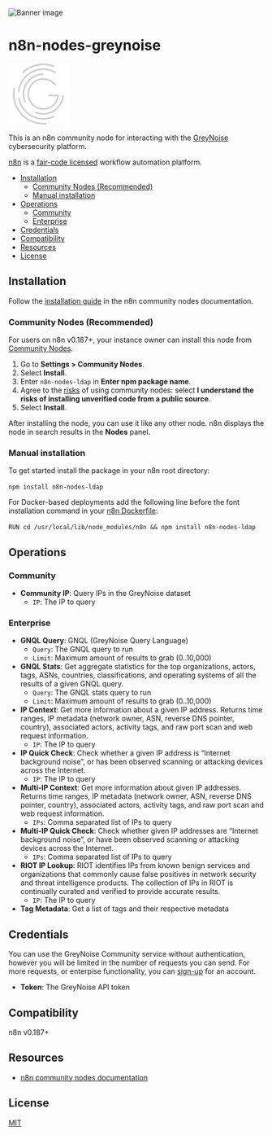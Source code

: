 ![Banner image](https://user-images.githubusercontent.com/10284570/173569848-c624317f-42b1-45a6-ab09-f0ea3c247648.png)

# n8n-nodes-greynoise

<img src="./nodes/GreyNoise/greynoise.png" width=120 />

This is an n8n community node for interacting with the [GreyNoise](https://viz.greynoise.io/) cybersecurity platform.

[n8n](https://n8n.io/) is a [fair-code licensed](https://docs.n8n.io/reference/license/) workflow automation platform.

- [Installation](#installation)
  - [Community Nodes (Recommended)](#community-nodes-recommended)
  - [Manual installation](#manual-installation)
- [Operations](#operations)
  - [Community](#community)
  - [Enterprise](#enterprise)
- [Credentials](#credentials)
- [Compatibility](#compatibility)
- [Resources](#resources)
- [License](#license)

## Installation

Follow the [installation guide](https://docs.n8n.io/integrations/community-nodes/installation/) in the n8n community nodes documentation.

### Community Nodes (Recommended)

For users on n8n v0.187+, your instance owner can install this node from [Community Nodes](https://docs.n8n.io/integrations/community-nodes/installation/).

1. Go to **Settings > Community Nodes**.
2. Select **Install**.
3. Enter `n8n-nodes-ldap` in **Enter npm package name**.
4. Agree to the [risks](https://docs.n8n.io/integrations/community-nodes/risks/) of using community nodes: select **I understand the risks of installing unverified code from a public source**.
5. Select **Install**.

After installing the node, you can use it like any other node. n8n displays the node in search results in the **Nodes** panel.

### Manual installation

To get started install the package in your n8n root directory:

`npm install n8n-nodes-ldap`

For Docker-based deployments add the following line before the font installation command in your [n8n Dockerfile](https://github.com/n8n-io/n8n/blob/master/docker/images/n8n/Dockerfile):

`RUN cd /usr/local/lib/node_modules/n8n && npm install n8n-nodes-ldap`

## Operations

### Community

- **Community IP**: Query IPs in the GreyNoise dataset
  - `IP`: The IP to query

### Enterprise

- **GNQL Query**: GNQL (GreyNoise Query Language)
  - `Query`: The GNQL query to run
  - `Limit`: Maximum amount of results to grab (0..10,000)
- **GNQL Stats**: Get aggregate statistics for the top organizations, actors, tags, ASNs, countries, classifications, and operating systems of all the results of a given GNQL query.
  - `Query`: The GNQL stats query to run
  - `Limit`: Maximum amount of results to grab (0..10,000)
- **IP Context**: Get more information about a given IP address. Returns time ranges, IP metadata (network owner, ASN, reverse DNS pointer, country), associated actors, activity tags, and raw port scan and web request information.
  - `IP`: The IP to query
- **IP Quick Check**: Check whether a given IP address is “Internet background noise”, or has been observed scanning or attacking devices across the Internet.
  - `IP`: The IP to query
- **Multi-IP Context**: Get more information about given IP addresses. Returns time ranges, IP metadata (network owner, ASN, reverse DNS pointer, country), associated actors, activity tags, and raw port scan and web request information.
  - `IPs`: Comma separated list of IPs to query
- **Multi-IP Quick Check**: Check whether given IP addresses are “Internet background noise”, or have been observed scanning or attacking devices across the Internet.
  - `IPs`: Comma separated list of IPs to query
- **RIOT IP Lookup**: RIOT identifies IPs from known benign services and organizations that commonly cause false positives in network security and threat intelligence products. The collection of IPs in RIOT is continually curated and verified to provide accurate results.
  - `IP`: The IP to query
- **Tag Metadata**: Get a list of tags and their respective metadata

## Credentials

You can use the GreyNoise Community service without authentication, however you will be limited in the number of requests you can send. For more requests, or enterpise functionality, you can [sign-up](https://viz.greynoise.io/signup) for an account.

- **Token**: The GreyNoise API token

## Compatibility

n8n v0.187+

## Resources

- [n8n community nodes documentation](https://docs.n8n.io/integrations/community-nodes/)

## License

[MIT](https://github.com/pemontto/n8n-nodes-ldap/blob/master/LICENSE.md)
